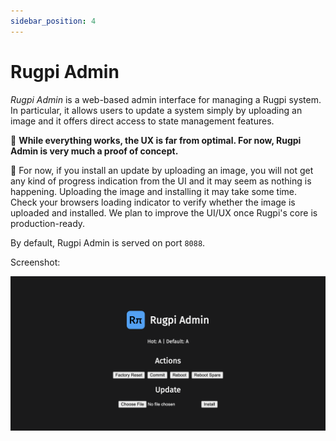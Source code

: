 ```yaml
---
sidebar_position: 4
---
```


# Rugpi Admin

*Rugpi Admin* is a web-based admin interface for managing a Rugpi system.
In particular, it allows users to update a system simply by uploading an image and it offers direct access to state management features.

🚧 **While everything works, the UX is far from optimal. For now, Rugpi Admin is very much a proof of concept.**

🚧 For now, if you install an update by uploading an image, you will not get any kind of progress indication from the UI and it may seem as nothing is happening. Uploading the image and installing it may take some time. Check your browsers loading indicator to verify whether the image is uploaded and installed. We plan to improve the UI/UX once Rugpi's core is production-ready.

By default, Rugpi Admin is served on port `8088`.

Screenshot:

![Rugpi Admin Screenshot](../../static/img/screenshots/rugpi-admin.png)